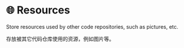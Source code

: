 # 🌐 Resources 

Store resources used by other code repositories, such as pictures, etc.

存放被其它代码仓库使用的资源，例如图片等。
